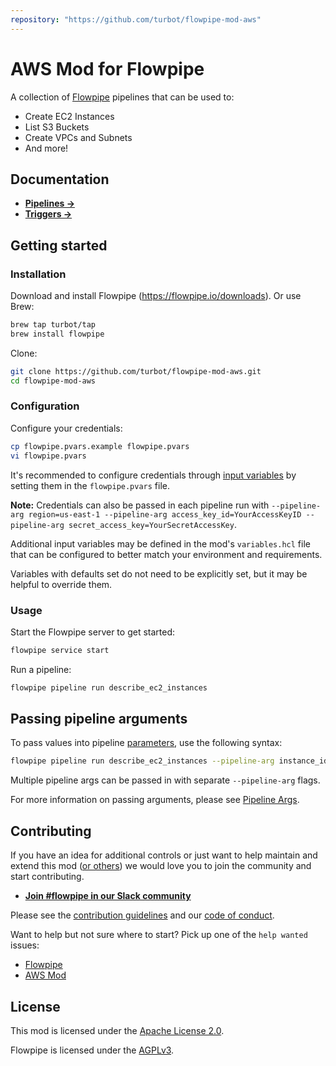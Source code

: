 ```yaml
---
repository: "https://github.com/turbot/flowpipe-mod-aws"
---
```


# AWS Mod for Flowpipe

A collection of [Flowpipe](https://flowpipe.io) pipelines that can be used to:
- Create EC2 Instances
- List S3 Buckets
- Create VPCs and Subnets
- And more!

## Documentation

- **[Pipelines →](https://hub.flowpipe.io/mods/turbot/aws/pipelines)**
- **[Triggers →](https://hub.flowpipe.io/mods/turbot/aws/triggers)**

## Getting started

### Installation

Download and install Flowpipe (https://flowpipe.io/downloads). Or use Brew:

```sh
brew tap turbot/tap
brew install flowpipe
```

Clone:

```sh
git clone https://github.com/turbot/flowpipe-mod-aws.git
cd flowpipe-mod-aws
```

### Configuration

Configure your credentials:

```sh
cp flowpipe.pvars.example flowpipe.pvars
vi flowpipe.pvars
```

It's recommended to configure credentials through [input variables](https://flowpipe.io/docs/using-flowpipe/mod-variables) by setting them in the `flowpipe.pvars` file.

**Note:** Credentials can also be passed in each pipeline run with `--pipeline-arg region=us-east-1 --pipeline-arg access_key_id=YourAccessKeyID --pipeline-arg secret_access_key=YourSecretAccessKey`.

Additional input variables may be defined in the mod's `variables.hcl` file that can be configured to better match your environment and requirements.

Variables with defaults set do not need to be explicitly set, but it may be helpful to override them.

### Usage

Start the Flowpipe server to get started:

```sh
flowpipe service start
```

Run a pipeline:

```sh
flowpipe pipeline run describe_ec2_instances
```

## Passing pipeline arguments

To pass values into pipeline [parameters](https://flowpipe.io/docs/using-flowpipe/pipeline-parameters), use the following syntax:

```sh
flowpipe pipeline run describe_ec2_instances --pipeline-arg instance_id=i-1234567890abcdef0
```

Multiple pipeline args can be passed in with separate `--pipeline-arg` flags.

For more information on passing arguments, please see [Pipeline Args](https://flowpipe.io/docs/using-flowpipe/pipeline-arguments).

## Contributing

If you have an idea for additional controls or just want to help maintain and extend this mod ([or others](https://github.com/topics/flowpipe-mod)) we would love you to join the community and start contributing.

- **[Join #flowpipe in our Slack community ](https://flowpipe.io/community/join)**

Please see the [contribution guidelines](https://github.com/turbot/flowpipe/blob/main/CONTRIBUTING.md) and our [code of conduct](https://github.com/turbot/flowpipe/blob/main/CODE_OF_CONDUCT.md).

Want to help but not sure where to start? Pick up one of the `help wanted` issues:

- [Flowpipe](https://github.com/turbot/flowpipe/labels/help%20wanted)
- [AWS Mod](https://github.com/turbot/flowpipe-mod-aws/labels/help%20wanted)

## License

This mod is licensed under the [Apache License 2.0](https://github.com/turbot/flowpipe-mod-aws/blob/main/LICENSE).

Flowpipe is licensed under the [AGPLv3](https://github.com/turbot/flowpipe/blob/main/LICENSE).
